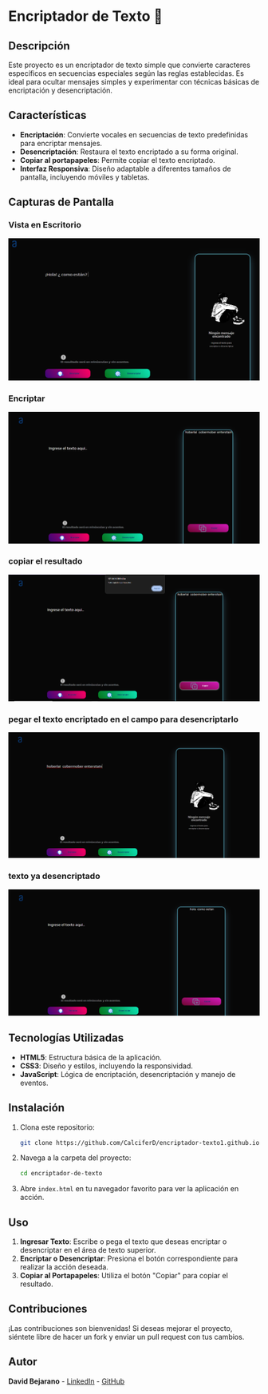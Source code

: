 # Encriptador de Texto 🔐

## Descripción

Este proyecto es un encriptador de texto simple que convierte caracteres específicos en secuencias especiales según las reglas establecidas. Es ideal para ocultar mensajes simples y experimentar con técnicas básicas de encriptación y desencriptación.

## Características

- **Encriptación**: Convierte vocales en secuencias de texto predefinidas para encriptar mensajes.
- **Desencriptación**: Restaura el texto encriptado a su forma original.
- **Copiar al portapapeles**: Permite copiar el texto encriptado.
- **Interfaz Responsiva**: Diseño adaptable a diferentes tamaños de pantalla, incluyendo móviles y tabletas.

## Capturas de Pantalla
### Vista en Escritorio
![Captura Escritorio](./screenshots/index.png)

### Encriptar
![Captura Escritorio](./screenshots/encriptado.1.png)
### copiar el resultado
![Captura Escritorio](./screenshots/copiar.1.png)
### pegar el texto encriptado en el campo para desencriptarlo
![Captura Escritorio](./screenshots/desencriptar.1.png)
### texto ya desencriptado
![Captura Escritorio](./screenshots/desencriptar.2.png)

## Tecnologías Utilizadas

- **HTML5**: Estructura básica de la aplicación.
- **CSS3**: Diseño y estilos, incluyendo la responsividad.
- **JavaScript**: Lógica de encriptación, desencriptación y manejo de eventos.

## Instalación

1. Clona este repositorio:

    ```bash
    git clone https://github.com/CalciferD/encriptador-texto1.github.io.git
    ```

2. Navega a la carpeta del proyecto:

    ```bash
    cd encriptador-de-texto
    ```

3. Abre `index.html` en tu navegador favorito para ver la aplicación en acción.

## Uso

1. **Ingresar Texto**: Escribe o pega el texto que deseas encriptar o desencriptar en el área de texto superior.
2. **Encriptar o Desencriptar**: Presiona el botón correspondiente para realizar la acción deseada.
3. **Copiar al Portapapeles**: Utiliza el botón "Copiar" para copiar el resultado.

## Contribuciones

¡Las contribuciones son bienvenidas! Si deseas mejorar el proyecto, siéntete libre de hacer un fork y enviar un pull request con tus cambios.

## Autor

**David Bejarano** - [LinkedIn](https://www.linkedin.com/in/david-bejarano-a1867b301/) - [GitHub](https://github.com/CalciferD)
